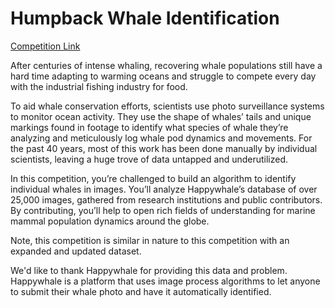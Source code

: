 # Humpback Whale Identification

[Competition Link](https://www.kaggle.com/c/humpback-whale-identification)

After centuries of intense whaling, recovering whale populations still have a hard time adapting to warming oceans and struggle to compete every day with the industrial fishing industry for food.

To aid whale conservation efforts, scientists use photo surveillance systems to monitor ocean activity. They use the shape of whales’ tails and unique markings found in footage to identify what species of whale they’re analyzing and meticulously log whale pod dynamics and movements. For the past 40 years, most of this work has been done manually by individual scientists, leaving a huge trove of data untapped and underutilized.

In this competition, you’re challenged to build an algorithm to identify individual whales in images. You’ll analyze Happywhale’s database of over 25,000 images, gathered from research institutions and public contributors. By contributing, you’ll help to open rich fields of understanding for marine mammal population dynamics around the globe.

Note, this competition is similar in nature to this competition with an expanded and updated dataset.

We'd like to thank Happywhale for providing this data and problem. Happywhale is a platform that uses image process algorithms to let anyone to submit their whale photo and have it automatically identified.
